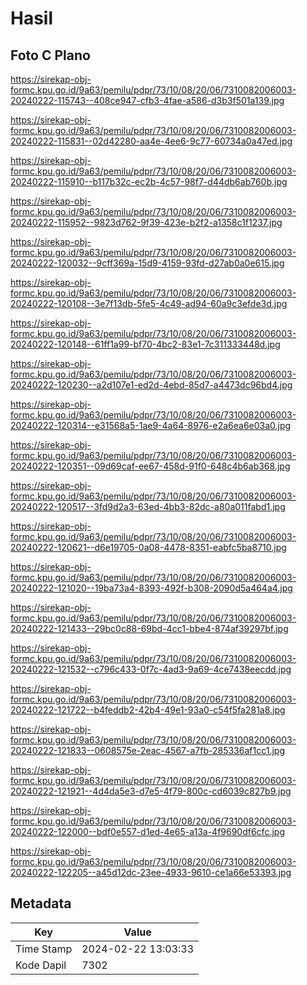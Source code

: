 # Hasil

## Foto C Plano

https://sirekap-obj-formc.kpu.go.id/9a63/pemilu/pdpr/73/10/08/20/06/7310082006003-20240222-115743--408ce947-cfb3-4fae-a586-d3b3f501a139.jpg

https://sirekap-obj-formc.kpu.go.id/9a63/pemilu/pdpr/73/10/08/20/06/7310082006003-20240222-115831--02d42280-aa4e-4ee6-9c77-60734a0a47ed.jpg

https://sirekap-obj-formc.kpu.go.id/9a63/pemilu/pdpr/73/10/08/20/06/7310082006003-20240222-115910--b117b32c-ec2b-4c57-98f7-d44db6ab760b.jpg

https://sirekap-obj-formc.kpu.go.id/9a63/pemilu/pdpr/73/10/08/20/06/7310082006003-20240222-115952--9823d762-9f39-423e-b2f2-a1358c1f1237.jpg

https://sirekap-obj-formc.kpu.go.id/9a63/pemilu/pdpr/73/10/08/20/06/7310082006003-20240222-120032--9cff369a-15d9-4159-93fd-d27ab0a0e615.jpg

https://sirekap-obj-formc.kpu.go.id/9a63/pemilu/pdpr/73/10/08/20/06/7310082006003-20240222-120108--3e7f13db-5fe5-4c49-ad94-60a9c3efde3d.jpg

https://sirekap-obj-formc.kpu.go.id/9a63/pemilu/pdpr/73/10/08/20/06/7310082006003-20240222-120148--61ff1a99-bf70-4bc2-83e1-7c311333448d.jpg

https://sirekap-obj-formc.kpu.go.id/9a63/pemilu/pdpr/73/10/08/20/06/7310082006003-20240222-120230--a2d107e1-ed2d-4ebd-85d7-a4473dc96bd4.jpg

https://sirekap-obj-formc.kpu.go.id/9a63/pemilu/pdpr/73/10/08/20/06/7310082006003-20240222-120314--e31568a5-1ae9-4a64-8976-e2a6ea6e03a0.jpg

https://sirekap-obj-formc.kpu.go.id/9a63/pemilu/pdpr/73/10/08/20/06/7310082006003-20240222-120351--09d69caf-ee67-458d-91f0-648c4b6ab368.jpg

https://sirekap-obj-formc.kpu.go.id/9a63/pemilu/pdpr/73/10/08/20/06/7310082006003-20240222-120517--3fd9d2a3-63ed-4bb3-82dc-a80a011fabd1.jpg

https://sirekap-obj-formc.kpu.go.id/9a63/pemilu/pdpr/73/10/08/20/06/7310082006003-20240222-120621--d6e19705-0a08-4478-8351-eabfc5ba8710.jpg

https://sirekap-obj-formc.kpu.go.id/9a63/pemilu/pdpr/73/10/08/20/06/7310082006003-20240222-121020--19ba73a4-8393-492f-b308-2090d5a464a4.jpg

https://sirekap-obj-formc.kpu.go.id/9a63/pemilu/pdpr/73/10/08/20/06/7310082006003-20240222-121433--29bc0c88-69bd-4cc1-bbe4-874af39297bf.jpg

https://sirekap-obj-formc.kpu.go.id/9a63/pemilu/pdpr/73/10/08/20/06/7310082006003-20240222-121532--c796c433-0f7c-4ad3-9a69-4ce7438eecdd.jpg

https://sirekap-obj-formc.kpu.go.id/9a63/pemilu/pdpr/73/10/08/20/06/7310082006003-20240222-121722--b4feddb2-42b4-49e1-93a0-c54f5fa281a8.jpg

https://sirekap-obj-formc.kpu.go.id/9a63/pemilu/pdpr/73/10/08/20/06/7310082006003-20240222-121833--0608575e-2eac-4567-a7fb-285336af1cc1.jpg

https://sirekap-obj-formc.kpu.go.id/9a63/pemilu/pdpr/73/10/08/20/06/7310082006003-20240222-121921--4d4da5e3-d7e5-4f79-800c-cd6039c827b9.jpg

https://sirekap-obj-formc.kpu.go.id/9a63/pemilu/pdpr/73/10/08/20/06/7310082006003-20240222-122000--bdf0e557-d1ed-4e65-a13a-4f9690df6cfc.jpg

https://sirekap-obj-formc.kpu.go.id/9a63/pemilu/pdpr/73/10/08/20/06/7310082006003-20240222-122205--a45d12dc-23ee-4933-9610-ce1a66e53393.jpg


## Metadata

| Key        | Value               |
| ---------- | ------------------- |
| Time Stamp | 2024-02-22 13:03:33 |
| Kode Dapil | 7302                |



